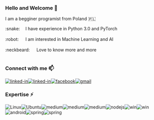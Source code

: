 ### Hello and Welcome 👋

I am a begginer programist from Poland :poland:
<p>
:snake:&emsp;  I have experience in Python 3.0 and PyTorch <br/><br/>
:robot:  &emsp;   I am interested in Machine Learning and AI <br/><br/>
:neckbeard:  &emsp;   Love to know more and more<br/><br/>

</p>


### Connect with me 📫
[<img align="center" alt="linked-in" src="https://img.shields.io/badge/linkedin-%230077B5.svg?&style=for-the-badge&logo=linkedin&logoColor=white" />](www.linkedin.com/in/agnieszka-osińska-193766311)[<img align="center" alt="linked-in" src="https://img.shields.io/badge/Discord-7289DA?style=for-the-badge&logo=discord&logoColor=white" />](ines3750)[<img align="center" alt="facebook" src="https://img.shields.io/badge/facebook-%231877F2.svg?&style=for-the-badge&logo=facebook&logoColor=white" />](https://www.facebook.com/profile.php?id=100086448280336)[<img align="center" alt="gmail" src="https://img.shields.io/badge/Gmail-D14836?style=for-the-badge&logo=gmail&logoColor=white" />](osinska.agnieszka10@gmail.com)

### Expertise ⚡
<img align="center" alt="Linux" src="https://img.shields.io/badge/Linux-FCC624?style=for-the-badge&logo=linux&logoColor=black" /><img align="center" alt="Ubuntu" src="https://img.shields.io/badge/Ubuntu-E95420?style=for-the-badge&logo=ubuntu&logoColor=white" /><img align="center" alt="medium" src="https://img.shields.io/badge/Python-3776AB?style=for-the-badge&logo=python&logoColor=white" /><img align="center" alt="medium" src="https://img.shields.io/badge/C-00599C?style=for-the-badge&logo=c&logoColor=white" /><img align="center" alt="medium" src="https://img.shields.io/badge/C%2B%2B-00599C?style=for-the-badge&logo=c%2B%2B&logoColor=white" /><img align="center" alt="nodejs" src="https://img.shields.io/badge/node.js%20-%2343853D.svg?&style=for-the-badge&logo=node.js&logoColor=white" /><img align="center" alt="win" src="https://img.shields.io/badge/TensorFlow-FF6F00?style=for-the-badge&logo=tensorflow&logoColor=white" /><img align="center" alt="win" src="https://img.shields.io/badge/Windows-0078D6?style=for-the-badge&logo=windows&logoColor=white" /><img align="center" alt="android" src="https://img.shields.io/badge/JavaScript-F7DF1E?style=for-the-badge&logo=JavaScript&logoColor=white" /><img align="center" alt="spring" src="https://img.shields.io/badge/p5%20js-ED225D?style=for-the-badge&logo=p5dotjs&logoColor=white" /><img align="center" alt="spring" src="https://img.shields.io/badge/Visual_Studio_Code-0078D4?style=for-the-badge&logo=visual%20studio%20code&logoColor=white" /><br>
<br>
